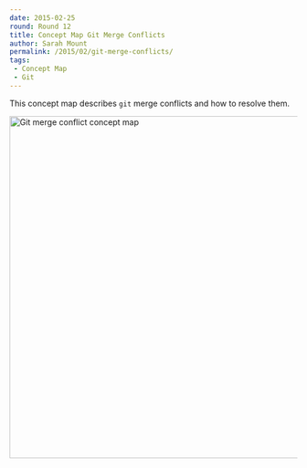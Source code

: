 ```yaml
---
date: 2015-02-25
round: Round 12
title: Concept Map Git Merge Conflicts
author: Sarah Mount
permalink: /2015/02/git-merge-conflicts/
tags:
 - Concept Map
 - Git
---
```

This concept map describes `git` merge conflicts and how to resolve them.

<img src="https://dl.dropboxusercontent.com/u/1692749/concept-map-git-merge-conflicts.jpg" style="width:600px;" alt="Git merge conflict concept map"/>
